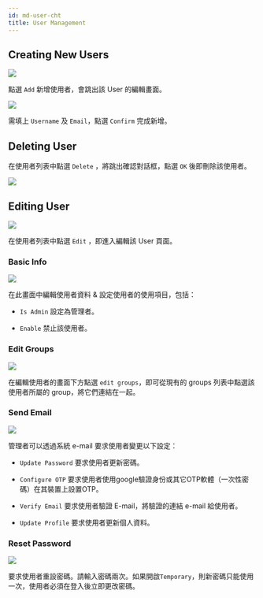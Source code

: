 ```yaml
---
id: md-user-cht
title: User Management
---
```


## Creating New Users

![](assets/user_6_v26.png)

點選 `Add` 新增使用者，會跳出該 User 的編輯畫面。

![](assets/user_4_v26.png)

需填上 `Username` 及 `Email`，點選 `Confirm` 完成新增。

## Deleting User

在使用者列表中點選 `Delete` ，將跳出確認對話框，點選 `OK` 後即刪除該使用者。

![](assets/actions.png)

## Editing User

![](assets/actions.png)

在使用者列表中點選 `Edit` ，即進入編輯該 User 頁面。

### Basic Info

![](assets/md_user_5_v26.png)

在此畫面中編輯使用者資料 & 設定使用者的使用項目，包括：

+ `Is Admin` 設定為管理者。

+ `Enable` 禁止該使用者。

### Edit Groups

![](assets/edit_groups.png)

在編輯使用者的畫面下方點選 `edit groups`，即可從現有的 groups 列表中點選該使用者所屬的 group，將它們連結在一起。

### Send Email

![](assets/user_18_v26.png)

管理者可以透過系統 e-mail 要求使用者變更以下設定：

+ `Update Password` 要求使用者更新密碼。

+ `Configure OTP` 要求使用者使用google驗證身份或其它OTP軟體（一次性密碼）在其裝置上設置OTP。

+ `Verify Email` 要求使用者驗證 E-mail，將驗證的連結 e-mail 給使用者。

+ `Update Profile` 要求使用者更新個人資料。

### Reset Password

![](assets/user_19_v26.png)

要求使用者重設密碼。請輸入密碼兩次。如果開啟`Temporary`，則新密碼只能使用一次，使用者必須在登入後立即更改密碼。
